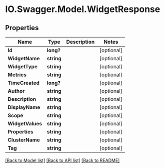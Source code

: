 # IO.Swagger.Model.WidgetResponse
## Properties

Name | Type | Description | Notes
------------ | ------------- | ------------- | -------------
**Id** | **long?** |  | [optional] 
**WidgetName** | **string** |  | [optional] 
**WidgetType** | **string** |  | [optional] 
**Metrics** | **string** |  | [optional] 
**TimeCreated** | **long?** |  | [optional] 
**Author** | **string** |  | [optional] 
**Description** | **string** |  | [optional] 
**DisplayName** | **string** |  | [optional] 
**Scope** | **string** |  | [optional] 
**WidgetValues** | **string** |  | [optional] 
**Properties** | **string** |  | [optional] 
**ClusterName** | **string** |  | [optional] 
**Tag** | **string** |  | [optional] 

[[Back to Model list]](../README.md#documentation-for-models) [[Back to API list]](../README.md#documentation-for-api-endpoints) [[Back to README]](../README.md)


